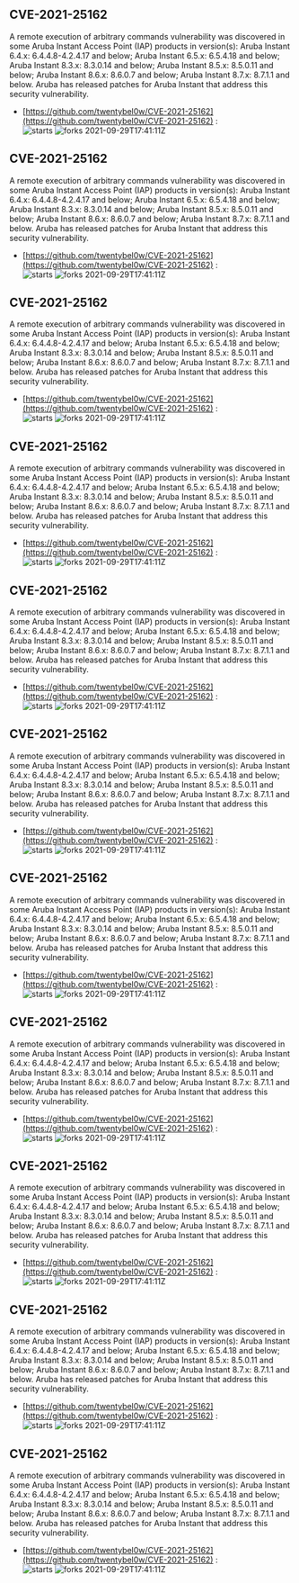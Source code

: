 ## CVE-2021-25162
 A remote execution of arbitrary commands vulnerability was discovered in some Aruba Instant Access Point (IAP) products in version(s): Aruba Instant 6.4.x: 6.4.4.8-4.2.4.17 and below; Aruba Instant 6.5.x: 6.5.4.18 and below; Aruba Instant 8.3.x: 8.3.0.14 and below; Aruba Instant 8.5.x: 8.5.0.11 and below; Aruba Instant 8.6.x: 8.6.0.7 and below; Aruba Instant 8.7.x: 8.7.1.1 and below. Aruba has released patches for Aruba Instant that address this security vulnerability.

- [https://github.com/twentybel0w/CVE-2021-25162](https://github.com/twentybel0w/CVE-2021-25162) :  
![starts](https://img.shields.io/github/stars/twentybel0w/CVE-2021-25162.svg) 
![forks](https://img.shields.io/github/forks/twentybel0w/CVE-2021-25162.svg) 
2021-09-29T17:41:11Z

## CVE-2021-25162
 A remote execution of arbitrary commands vulnerability was discovered in some Aruba Instant Access Point (IAP) products in version(s): Aruba Instant 6.4.x: 6.4.4.8-4.2.4.17 and below; Aruba Instant 6.5.x: 6.5.4.18 and below; Aruba Instant 8.3.x: 8.3.0.14 and below; Aruba Instant 8.5.x: 8.5.0.11 and below; Aruba Instant 8.6.x: 8.6.0.7 and below; Aruba Instant 8.7.x: 8.7.1.1 and below. Aruba has released patches for Aruba Instant that address this security vulnerability.

- [https://github.com/twentybel0w/CVE-2021-25162](https://github.com/twentybel0w/CVE-2021-25162) :  
![starts](https://img.shields.io/github/stars/twentybel0w/CVE-2021-25162.svg) 
![forks](https://img.shields.io/github/forks/twentybel0w/CVE-2021-25162.svg) 
2021-09-29T17:41:11Z

## CVE-2021-25162
 A remote execution of arbitrary commands vulnerability was discovered in some Aruba Instant Access Point (IAP) products in version(s): Aruba Instant 6.4.x: 6.4.4.8-4.2.4.17 and below; Aruba Instant 6.5.x: 6.5.4.18 and below; Aruba Instant 8.3.x: 8.3.0.14 and below; Aruba Instant 8.5.x: 8.5.0.11 and below; Aruba Instant 8.6.x: 8.6.0.7 and below; Aruba Instant 8.7.x: 8.7.1.1 and below. Aruba has released patches for Aruba Instant that address this security vulnerability.

- [https://github.com/twentybel0w/CVE-2021-25162](https://github.com/twentybel0w/CVE-2021-25162) :  
![starts](https://img.shields.io/github/stars/twentybel0w/CVE-2021-25162.svg) 
![forks](https://img.shields.io/github/forks/twentybel0w/CVE-2021-25162.svg) 
2021-09-29T17:41:11Z

## CVE-2021-25162
 A remote execution of arbitrary commands vulnerability was discovered in some Aruba Instant Access Point (IAP) products in version(s): Aruba Instant 6.4.x: 6.4.4.8-4.2.4.17 and below; Aruba Instant 6.5.x: 6.5.4.18 and below; Aruba Instant 8.3.x: 8.3.0.14 and below; Aruba Instant 8.5.x: 8.5.0.11 and below; Aruba Instant 8.6.x: 8.6.0.7 and below; Aruba Instant 8.7.x: 8.7.1.1 and below. Aruba has released patches for Aruba Instant that address this security vulnerability.

- [https://github.com/twentybel0w/CVE-2021-25162](https://github.com/twentybel0w/CVE-2021-25162) :  
![starts](https://img.shields.io/github/stars/twentybel0w/CVE-2021-25162.svg) 
![forks](https://img.shields.io/github/forks/twentybel0w/CVE-2021-25162.svg) 
2021-09-29T17:41:11Z

## CVE-2021-25162
 A remote execution of arbitrary commands vulnerability was discovered in some Aruba Instant Access Point (IAP) products in version(s): Aruba Instant 6.4.x: 6.4.4.8-4.2.4.17 and below; Aruba Instant 6.5.x: 6.5.4.18 and below; Aruba Instant 8.3.x: 8.3.0.14 and below; Aruba Instant 8.5.x: 8.5.0.11 and below; Aruba Instant 8.6.x: 8.6.0.7 and below; Aruba Instant 8.7.x: 8.7.1.1 and below. Aruba has released patches for Aruba Instant that address this security vulnerability.

- [https://github.com/twentybel0w/CVE-2021-25162](https://github.com/twentybel0w/CVE-2021-25162) :  
![starts](https://img.shields.io/github/stars/twentybel0w/CVE-2021-25162.svg) 
![forks](https://img.shields.io/github/forks/twentybel0w/CVE-2021-25162.svg) 
2021-09-29T17:41:11Z

## CVE-2021-25162
 A remote execution of arbitrary commands vulnerability was discovered in some Aruba Instant Access Point (IAP) products in version(s): Aruba Instant 6.4.x: 6.4.4.8-4.2.4.17 and below; Aruba Instant 6.5.x: 6.5.4.18 and below; Aruba Instant 8.3.x: 8.3.0.14 and below; Aruba Instant 8.5.x: 8.5.0.11 and below; Aruba Instant 8.6.x: 8.6.0.7 and below; Aruba Instant 8.7.x: 8.7.1.1 and below. Aruba has released patches for Aruba Instant that address this security vulnerability.

- [https://github.com/twentybel0w/CVE-2021-25162](https://github.com/twentybel0w/CVE-2021-25162) :  
![starts](https://img.shields.io/github/stars/twentybel0w/CVE-2021-25162.svg) 
![forks](https://img.shields.io/github/forks/twentybel0w/CVE-2021-25162.svg) 
2021-09-29T17:41:11Z

## CVE-2021-25162
 A remote execution of arbitrary commands vulnerability was discovered in some Aruba Instant Access Point (IAP) products in version(s): Aruba Instant 6.4.x: 6.4.4.8-4.2.4.17 and below; Aruba Instant 6.5.x: 6.5.4.18 and below; Aruba Instant 8.3.x: 8.3.0.14 and below; Aruba Instant 8.5.x: 8.5.0.11 and below; Aruba Instant 8.6.x: 8.6.0.7 and below; Aruba Instant 8.7.x: 8.7.1.1 and below. Aruba has released patches for Aruba Instant that address this security vulnerability.

- [https://github.com/twentybel0w/CVE-2021-25162](https://github.com/twentybel0w/CVE-2021-25162) :  
![starts](https://img.shields.io/github/stars/twentybel0w/CVE-2021-25162.svg) 
![forks](https://img.shields.io/github/forks/twentybel0w/CVE-2021-25162.svg) 
2021-09-29T17:41:11Z

## CVE-2021-25162
 A remote execution of arbitrary commands vulnerability was discovered in some Aruba Instant Access Point (IAP) products in version(s): Aruba Instant 6.4.x: 6.4.4.8-4.2.4.17 and below; Aruba Instant 6.5.x: 6.5.4.18 and below; Aruba Instant 8.3.x: 8.3.0.14 and below; Aruba Instant 8.5.x: 8.5.0.11 and below; Aruba Instant 8.6.x: 8.6.0.7 and below; Aruba Instant 8.7.x: 8.7.1.1 and below. Aruba has released patches for Aruba Instant that address this security vulnerability.

- [https://github.com/twentybel0w/CVE-2021-25162](https://github.com/twentybel0w/CVE-2021-25162) :  
![starts](https://img.shields.io/github/stars/twentybel0w/CVE-2021-25162.svg) 
![forks](https://img.shields.io/github/forks/twentybel0w/CVE-2021-25162.svg) 
2021-09-29T17:41:11Z

## CVE-2021-25162
 A remote execution of arbitrary commands vulnerability was discovered in some Aruba Instant Access Point (IAP) products in version(s): Aruba Instant 6.4.x: 6.4.4.8-4.2.4.17 and below; Aruba Instant 6.5.x: 6.5.4.18 and below; Aruba Instant 8.3.x: 8.3.0.14 and below; Aruba Instant 8.5.x: 8.5.0.11 and below; Aruba Instant 8.6.x: 8.6.0.7 and below; Aruba Instant 8.7.x: 8.7.1.1 and below. Aruba has released patches for Aruba Instant that address this security vulnerability.

- [https://github.com/twentybel0w/CVE-2021-25162](https://github.com/twentybel0w/CVE-2021-25162) :  
![starts](https://img.shields.io/github/stars/twentybel0w/CVE-2021-25162.svg) 
![forks](https://img.shields.io/github/forks/twentybel0w/CVE-2021-25162.svg) 
2021-09-29T17:41:11Z

## CVE-2021-25162
 A remote execution of arbitrary commands vulnerability was discovered in some Aruba Instant Access Point (IAP) products in version(s): Aruba Instant 6.4.x: 6.4.4.8-4.2.4.17 and below; Aruba Instant 6.5.x: 6.5.4.18 and below; Aruba Instant 8.3.x: 8.3.0.14 and below; Aruba Instant 8.5.x: 8.5.0.11 and below; Aruba Instant 8.6.x: 8.6.0.7 and below; Aruba Instant 8.7.x: 8.7.1.1 and below. Aruba has released patches for Aruba Instant that address this security vulnerability.

- [https://github.com/twentybel0w/CVE-2021-25162](https://github.com/twentybel0w/CVE-2021-25162) :  
![starts](https://img.shields.io/github/stars/twentybel0w/CVE-2021-25162.svg) 
![forks](https://img.shields.io/github/forks/twentybel0w/CVE-2021-25162.svg) 
2021-09-29T17:41:11Z

## CVE-2021-25162
 A remote execution of arbitrary commands vulnerability was discovered in some Aruba Instant Access Point (IAP) products in version(s): Aruba Instant 6.4.x: 6.4.4.8-4.2.4.17 and below; Aruba Instant 6.5.x: 6.5.4.18 and below; Aruba Instant 8.3.x: 8.3.0.14 and below; Aruba Instant 8.5.x: 8.5.0.11 and below; Aruba Instant 8.6.x: 8.6.0.7 and below; Aruba Instant 8.7.x: 8.7.1.1 and below. Aruba has released patches for Aruba Instant that address this security vulnerability.

- [https://github.com/twentybel0w/CVE-2021-25162](https://github.com/twentybel0w/CVE-2021-25162) :  
![starts](https://img.shields.io/github/stars/twentybel0w/CVE-2021-25162.svg) 
![forks](https://img.shields.io/github/forks/twentybel0w/CVE-2021-25162.svg) 
2021-09-29T17:41:11Z

